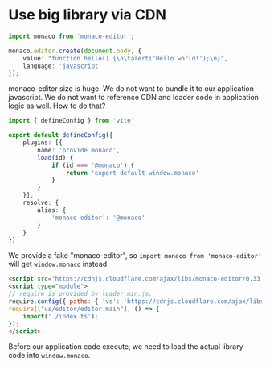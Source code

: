 # Use big library via CDN

```ts
import monaco from 'monaco-editor';

monaco.editor.create(document.body, {
	value: "function hello() {\n\talert('Hello world!');\n}",
	language: 'javascript'
});
```

monaco-editor size is huge. We do not want to bundle it to our application javascript. We do not want to reference CDN and loader code in application logic as well. How to do that?

```ts
import { defineConfig } from 'vite'

export default defineConfig({
    plugins: [{
        name: 'provide monaco',
        load(id) {
            if (id === '@monaco') {
                return 'export default window.monaco'
            }
        }
    }],
    resolve: {
        alias: {
            'monaco-editor': '@monaco'
        }
    }
})
```

We provide a fake "monaco-editor", so `import monaco from 'monaco-editor'` will get `window.monaco` instead.

```html
<script src="https://cdnjs.cloudflare.com/ajax/libs/monaco-editor/0.33.0/min/vs/loader.min.js"></script>
<script type="module">
// require is provided by loader.min.js.
require.config({ paths: { 'vs': 'https://cdnjs.cloudflare.com/ajax/libs/monaco-editor/0.33.0/min/vs' }});
require(["vs/editor/editor.main"], () => {
    import('./index.ts');
});
</script>
```

Before our application code execute, we need to load the actual library code into `window.monaco`.